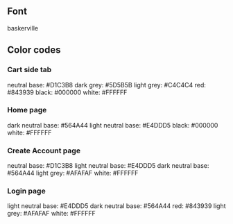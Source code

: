 ## Font 
baskerville 

## Color codes 

### Cart side tab 
neutral base: #D1C3B8
dark grey: #5D5B5B
light grey: #C4C4C4
red: #843939
black: #000000
white: #FFFFFF

### Home page 
dark neutral base: #564A44
light neutral base: #E4DDD5
black: #000000
white: #FFFFFF

### Create Account page 
neutral base: #D1C3B8
light neutral base: #E4DDD5
dark neutral base: #564A44
light grey: #AFAFAF
white: #FFFFFF

### Login page 
light neutral base: #E4DDD5
dark neutral base: #564A44
red: #843939
light grey: #AFAFAF
white: #FFFFFF
